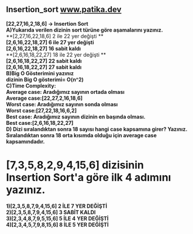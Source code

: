 ## Insertion_sort [www.patika.dev ](https://www.patika.dev/)
**[22,27,16,2,18,6] -> Insertion Sort**<br/>
**A)Yukarıda verilen dizinin sort türüne göre aşamalarını yazınız.**<br/>
**[2,27,16,22,18,6]  2 ile 22 yer değişti **<br/>
**[2,6,16,22,18,27]  6 ile 27 yer değişti**<br/>
**[2,6,16,22,18,27]  16 sabit kaldı**<br/>
**[2,6,16,18,22,27]  18 ile 22 yer değişti **<br/>
**[2,6,16,18,22,27]  22 sabit kaldı**<br/>
**[2,6,16,18,22,27]  27 sabit kaldı**<br/>
**B)Big O Gösterimini yazınız**<br/>
**dizinin Big O gösterimi= O(n^2)**<br/>
**C)Time Complexity:**<br/> 
**Average case: Aradığımız sayının ortada olması**<br/>
**Average case:[22,27,2,16,18,6]**<br/>
**Worst case: Aradığımız sayının sonda olması**<br/>
**Worst case:[27,22,18,16,6,2]**<br/>
**Best case: Aradığımız sayının dizinin en başında olması.**<br/>
**Best case:[2,6,16,18,22,27]**<br/>
**D) Dizi sıralandıktan sonra 18 sayısı hangi case kapsamına girer? Yazınız.**<br/>
**Sıralandıktan sonra 18 orta kısımda olduğu için average case kapsamındadır.**<br/>
# [7,3,5,8,2,9,4,15,6] dizisinin Insertion Sort'a göre ilk 4 adımını yazınız.
**1)[2,3,5,8,7,9,4,15,6] 2 İLE 7 YER DEĞİŞTİ**<br/>
**2)[2,3,5,8,7,9,4,15,6] 3 SABİT KALDI**<br/>
**3)[2,3,4,8,7,9,5,15,6] 5 İLE 4 YER DEĞİŞTİ**<br/>
**4)[2,3,4,5,7,9,8,15,6] 8 İLE 5 YER DEĞİŞTİ**<br/>

